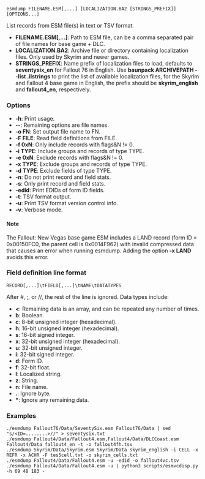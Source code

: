     esmdump FILENAME.ESM[,...] [LOCALIZATION.BA2 [STRINGS_PREFIX]] [OPTIONS...]

List records from ESM file(s) in text or TSV format.

* **FILENAME.ESM\[,...\]**: Path to ESM file, can be a comma separated pair of file names for base game + DLC.
* **LOCALIZATION.BA2**: Archive file or directory containing localization files. Only used by Skyrim and newer games.
* **STRINGS_PREFIX**: Name prefix of localization files to load, defaults to **seventysix_en** for Fallout 76 in English. Use **baunpack ARCHIVEPATH --list .ilstrings** to print the list of available localization files, for the Skyrim and Fallout 4 base game in English, the prefix should be **skyrim_english** and **fallout4_en**, respectively.

### Options

* **-h**: Print usage.
* **--**: Remaining options are file names.
* **-o FN**: Set output file name to FN.
* **-F FILE**: Read field definitions from FILE.
* **-f 0xN**: Only include records with flags&N != 0.
* **-i TYPE**: Include groups and records of type TYPE.
* **-e 0xN**: Exclude records with flags&N != 0.
* **-x TYPE**: Exclude groups and records of type TYPE.
* **-d TYPE**: Exclude fields of type TYPE.
* **-n**: Do not print record and field stats.
* **-s**: Only print record and field stats.
* **-edid**: Print EDIDs of form ID fields.
* **-t**: TSV format output.
* **-u**: Print TSV format version control info.
* **-v**: Verbose mode.

#### Note

The Fallout: New Vegas base game ESM includes a LAND record (form ID = 0x00150FC0, the parent cell is 0x0014F962) with invalid compressed data that causes an error when running esmdump. Adding the option **-x LAND** avoids this error.

### Field definition line format

    RECORD[,...]\tFIELD[,...]\tNAME\tDATATYPES

After #, ;, or //, the rest of the line is ignored. Data types include:

* **<**: Remaining data is an array, and can be repeated any number of times.
* **b**: Boolean.
* **c**: 8-bit unsigned integer (hexadecimal).
* **h**: 16-bit unsigned integer (hexadecimal).
* **s**: 16-bit signed integer.
* **x**: 32-bit unsigned integer (hexadecimal).
* **u**: 32-bit unsigned integer.
* **i**: 32-bit signed integer.
* **d**: Form ID.
* **f**: 32-bit float.
* **l**: Localized string.
* **z**: String.
* **n**: File name.
* **.**: Ignore byte.
* **\***: Ignore any remaining data.

### Examples

    ./esmdump Fallout76/Data/SeventySix.esm Fallout76/Data | sed "s/<ID=........>//" > seventysix.txt
    ./esmdump Fallout4/Data/Fallout4.esm,Fallout4/Data/DLCCoast.esm Fallout4/Data fallout4_en -t -o fallout4fh.tsv
    ./esmdump Skyrim/Data/Skyrim.esm Skyrim/Data skyrim_english -i CELL -x REFR -x ACHR -F tes5cell.txt -o skyrim_cells.txt
    ./esmdump Fallout4/Data/Fallout4.esm -u -edid -o fallout4vc.tsv
    ./esmdump Fallout4/Data/Fallout4.esm -u | python3 scripts/esmvcdisp.py -h 69 48 183 -

